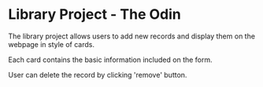 # Library Project - The Odin 

The library project allows users to add new records and display them
on the webpage in style of cards. 

Each card contains the basic information included on the form.

User can delete the record by clicking 'remove' button.

